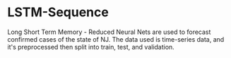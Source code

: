 # LSTM-Sequence
Long Short Term Memory - Reduced Neural Nets are used to forecast confirmed cases of the state of NJ. The data used is time-series data, and it's preprocessed then split into train, test, and validation.
